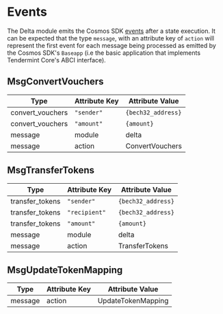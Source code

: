 <!--
order: 6
-->

# Events

The Delta module emits the Cosmos SDK [events](./../../../docs/quickstart/events.md#sdk-and-tendermint-events) after a state execution. It can be expected that the type `message`, with an
attribute key of `action` will represent the first event for each message being processed as emitted
by the Cosmos SDK's `Baseapp` (i.e the basic application that implements Tendermint Core's ABCI
interface).

## MsgConvertVouchers

| Type             | Attribute Key | Attribute Value    |
| ---------------- | ------------- | ------------------ |
| convert_vouchers | `"sender"`    | `{bech32_address}` |
| convert_vouchers | `"amount"`    | `{amount}`         |
| message          | module        | delta             |
| message          | action        | ConvertVouchers    |

## MsgTransferTokens

| Type            | Attribute Key | Attribute Value    |
| --------------- | ------------- | ------------------ |
| transfer_tokens | `"sender"`    | `{bech32_address}` |
| transfer_tokens | `"recipient"` | `{bech32_address}` |
| transfer_tokens | `"amount"`    | `{amount}`         |
| message         | module        | delta             |
| message         | action        | TransferTokens     |

## MsgUpdateTokenMapping

| Type    | Attribute Key | Attribute Value    |
| ------- | ------------- | ------------------ |
| message | action        | UpdateTokenMapping |
